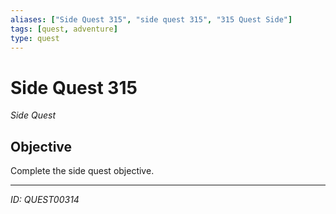 ```yaml
---
aliases: ["Side Quest 315", "side quest 315", "315 Quest Side"]
tags: [quest, adventure]
type: quest
---
```


# Side Quest 315

*Side Quest*

## Objective
Complete the side quest objective.

---
*ID: QUEST00314*